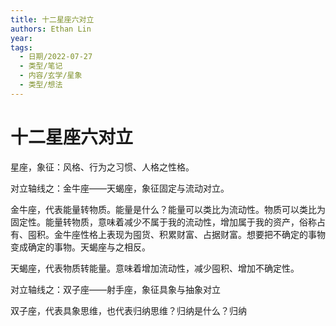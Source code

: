 ```yaml
---
title: 十二星座六对立
authors: Ethan Lin
year:
tags:
  - 日期/2022-07-27 
  - 类型/笔记 
  - 内容/玄学/星象 
  - 类型/想法 
---
```



# 十二星座六对立






星座，象征：风格、行为之习惯、人格之性格。

  

对立轴线之：金牛座——天蝎座，象征固定与流动对立。

  

金牛座，代表能量转物质。能量是什么？能量可以类比为流动性。物质可以类比为固定性。能量转物质，意味着减少不属于我的流动性，增加属于我的资产，俗称占有、囤积。金牛座性格上表现为囤货、积累财富、占据财富。想要把不确定的事物变成确定的事物。天蝎座与之相反。

  

天蝎座，代表物质转能量。意味着增加流动性，减少囤积、增加不确定性。

  

  

对立轴线之：双子座——射手座，象征具象与抽象对立

  

双子座，代表具象思维，也代表归纳思维？归纳是什么？归纳

